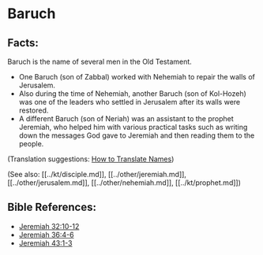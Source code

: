 # Baruch #

## Facts: ##

Baruch is the name of several men in the Old Testament.

* One Baruch (son of Zabbal) worked with Nehemiah to repair the walls of Jerusalem. 
* Also during the time of Nehemiah, another Baruch (son of Kol-Hozeh) was one of the leaders who settled in Jerusalem after its walls were restored.
* A different Baruch (son of Neriah) was an assistant to the prophet Jeremiah, who helped him with various practical tasks such as writing down the messages God gave to Jeremiah and then reading them to the people.

(Translation suggestions: [How to Translate Names](en/ta-vol1/translate/man/translate-names))

(See also: [[../kt/disciple.md]], [[../other/jeremiah.md]], [[../other/jerusalem.md]], [[../other/nehemiah.md]], [[../kt/prophet.md]])

## Bible References: ##

* [Jeremiah 32:10-12](en/tn/jer/help/32/10)
* [Jeremiah 36:4-6](en/tn/jer/help/36/04)
* [Jeremiah 43:1-3](en/tn/jer/help/43/01)